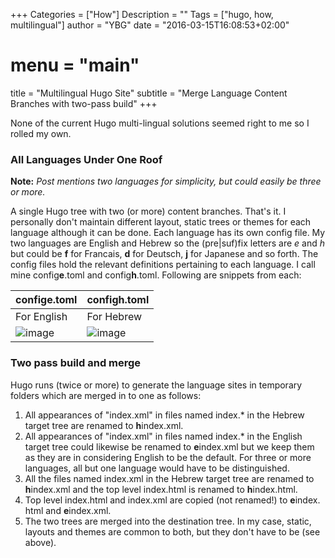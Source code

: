 +++
Categories = ["How"]
Description = ""
Tags = ["hugo, how, multilingual"]
author = "YBG"
date = "2016-03-15T16:08:53+02:00"
# menu = "main"
title = "Multilingual Hugo Site"
subtitle = "Merge Language Content Branches with two-pass build"
+++

None of the current Hugo multi-lingual solutions seemed right to me so I rolled my own.

### All Languages Under One Roof ###

**Note:** *Post mentions two languages for simplicity, but could easily be three or more.*

A single Hugo tree with two (or more) content branches. That's it. I personally don't maintain different layout, static trees or themes for each language although it can be done.
Each language has its own config file. My two languages are English and Hebrew so the (pre|suf)fix letters are *e* and *h*  but could be **f** for Francais, **d** for Deutsch, **j** for Japanese and so forth. The config files hold the relevant definitions pertaining to each language. I call mine config**e**.toml and config**h**.toml. Following are snippets from each:  

config**e**.toml | config**h**.toml  
 :------	|:------	|  
For English  | For Hebrew
![image](/images/confige_toml.jpg) | ![image](/images/configh_toml.jpg) 

### Two pass build and merge
Hugo runs (twice or more) to generate the language sites in temporary folders which are merged in to one as follows:

1. All appearances of "index.xml" in files named index.* in the Hebrew target tree are renamed to **h**index.xml.
2. All appearances of "index.xml" in files named index.* in the English target tree could likewise be renamed to **e**index.xml but we keep them as they are in considering English to be the default. For three or more languages, all but one language would have to be distinguished.
3. All the files named index.xml in the Hebrew target tree are renamed to **h**index.xml and the top level index.html is renamed to **h**index.html.
4. Top level index.html and index.xml are copied (not renamed!) to **e**index. html and **e**index.xml.
5. The two trees are merged into the destination tree. In my case, static, layouts and themes are common to both, but they don't have to be (see above).
